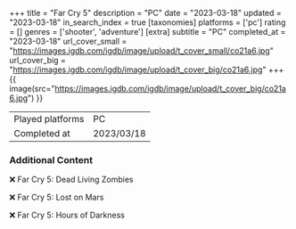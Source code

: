 +++
title = "Far Cry 5"
description = "PC"
date = "2023-03-18"
updated = "2023-03-18"
in_search_index = true
[taxonomies]
platforms = ['pc']
rating = []
genres = ['shooter', 'adventure']
[extra]
subtitle = "PC"
completed_at = "2023-03-18"
url_cover_small = "https://images.igdb.com/igdb/image/upload/t_cover_small/co21a6.jpg"
url_cover_big = "https://images.igdb.com/igdb/image/upload/t_cover_big/co21a6.jpg"
+++
{{ image(src="https://images.igdb.com/igdb/image/upload/t_cover_big/co21a6.jpg") }}

|              |            |
| ------------ | ---------- |
| Played platforms    | PC |
| Completed at | 2023/03/18 |



### Additional Content


❌ Far Cry 5: Dead Living Zombies

❌ Far Cry 5: Lost on Mars

❌ Far Cry 5: Hours of Darkness
